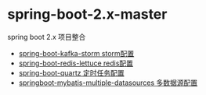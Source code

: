 # spring-boot-2.x-master
spring boot 2.x 项目整合

- [spring-boot-kafka-storm storm配置](https://github.com/JZxiaoxiao/spring-boot-2.x-master/tree/master/springboot-storm)
- [spring-boot-redis-lettuce redis配置](https://github.com/JZxiaoxiao/spring-boot-2.x-master/tree/master/springboot-redis)
- [spring-boot-quartz 定时任务配置](https://github.com/JZxiaoxiao/spring-boot-2.x-master/tree/master/springboot-quartz)
- [springboot-mybatis-multiple-datasources 多数据源配置](https://github.com/JZxiaoxiao/spring-boot-2.x-master/tree/master/springboot-mybatis-multiple-datasource)
